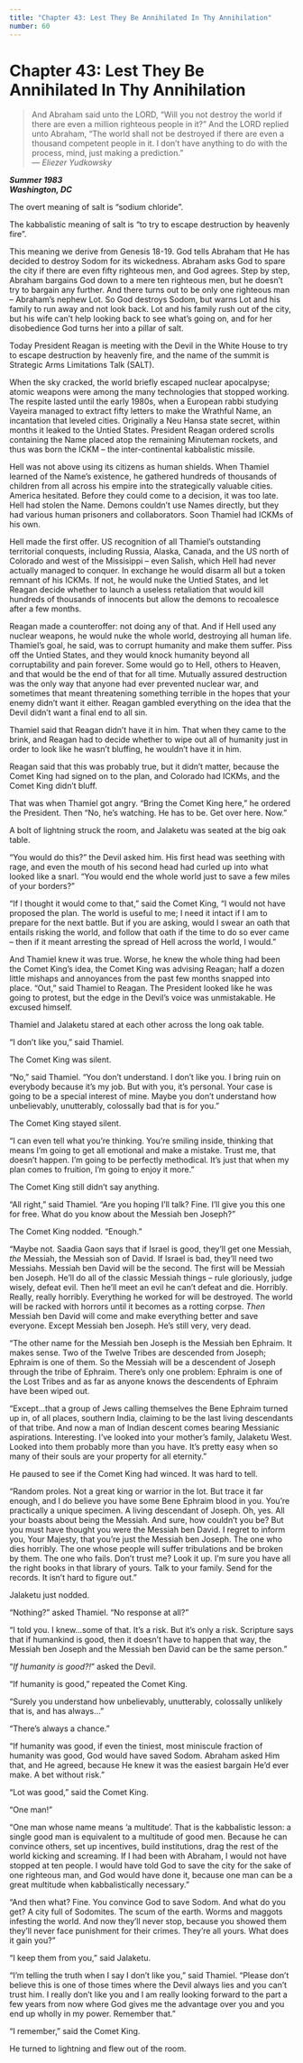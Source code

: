 ```yaml
---
title: "Chapter 43: Lest They Be Annihilated In Thy Annihilation"
number: 60
---
```


# Chapter 43: Lest They Be Annihilated In Thy Annihilation

> And Abraham said unto the LORD, “Will you not destroy the world if there are even a million righteous people in it?” And the LORD replied unto Abraham, “The world shall not be destroyed if there are even a thousand competent people in it. I don’t have anything to do with the process, mind, just making a prediction.”\
> *— Eliezer Yudkowsky*

***Summer 1983\
Washington, DC***

The overt meaning of salt is “sodium chloride”.

The kabbalistic meaning of salt is “to try to escape destruction by heavenly fire”.

This meaning we derive from Genesis 18-19. God tells Abraham that He has decided to destroy Sodom for its wickedness. Abraham asks God to spare the city if there are even fifty righteous men, and God agrees. Step by step, Abraham bargains God down to a mere ten righteous men, but he doesn’t try to bargain any further. And there turns out to be only one righteous man – Abraham’s nephew Lot. So God destroys Sodom, but warns Lot and his family to run away and not look back. Lot and his family rush out of the city, but his wife can’t help looking back to see what’s going on, and for her disobedience God turns her into a pillar of salt.

Today President Reagan is meeting with the Devil in the White House to try to escape destruction by heavenly fire, and the name of the summit is Strategic Arms Limitations Talk (SALT).

When the sky cracked, the world briefly escaped nuclear apocalpyse; atomic weapons were among the many technologies that stopped working. The respite lasted until the early 1980s, when a European rabbi studying Vayeira managed to extract fifty letters to make the Wrathful Name, an incantation that leveled cities. Originally a Neu Hansa state secret, within months it leaked to the Untied States. President Reagan ordered scrolls containing the Name placed atop the remaining Minuteman rockets, and thus was born the ICKM – the inter-continental kabbalistic missile.

Hell was not above using its citizens as human shields. When Thamiel learned of the Name’s existence, he gathered hundreds of thousands of children from all across his empire into the strategically valuable cities. America hesitated. Before they could come to a decision, it was too late. Hell had stolen the Name. Demons couldn’t use Names directly, but they had various human prisoners and collaborators. Soon Thamiel had ICKMs of his own.

Hell made the first offer. US recognition of all Thamiel’s outstanding territorial conquests, including Russia, Alaska, Canada, and the US north of Colorado and west of the Missisippi – even Salish, which Hell had never actually managed to conquer. In exchange he would disarm all but a token remnant of his ICKMs. If not, he would nuke the Untied States, and let Reagan decide whether to launch a useless retaliation that would kill hundreds of thousands of innocents but allow the demons to recoalesce after a few months.

Reagan made a counteroffer: not doing any of that. And if Hell used any nuclear weapons, he would nuke the whole world, destroying all human life. Thamiel’s goal, he said, was to corrupt humanity and make them suffer. Piss off the Untied States, and they would knock humanity beyond all corruptability and pain forever. Some would go to Hell, others to Heaven, and that would be the end of that for all time. Mutually assured destruction was the only way that anyone had ever prevented nuclear war, and sometimes that meant threatening something terrible in the hopes that your enemy didn’t want it either. Reagan gambled everything on the idea that the Devil didn’t want a final end to all sin.

Thamiel said that Reagan didn’t have it in him. That when they came to the brink, and Reagan had to decide whether to wipe out all of humanity just in order to look like he wasn’t bluffing, he wouldn’t have it in him.

Reagan said that this was probably true, but it didn’t matter, because the Comet King had signed on to the plan, and Colorado had ICKMs, and the Comet King didn’t bluff.

That was when Thamiel got angry. “Bring the Comet King here,” he ordered the President. Then “No, he’s watching. He has to be. Get over here. Now.”

A bolt of lightning struck the room, and Jalaketu was seated at the big oak table.

“You would do this?” the Devil asked him. His first head was seething with rage, and even the mouth of his second head had curled up into what looked like a snarl. “You would end the whole world just to save a few miles of your borders?”

“If I thought it would come to that,” said the Comet King, “I would not have proposed the plan. The world is useful to me; I need it intact if I am to prepare for the next battle. But if you are asking, would I swear an oath that entails risking the world, and follow that oath if the time to do so ever came – then if it meant arresting the spread of Hell across the world, I would.”

And Thamiel knew it was true. Worse, he knew the whole thing had been the Comet King’s idea, the Comet King was advising Reagan; half a dozen little mishaps and annoyances from the past few months snapped into place. “Out,” said Thamiel to Reagan. The President looked like he was going to protest, but the edge in the Devil’s voice was unmistakable. He excused himself.

Thamiel and Jalaketu stared at each other across the long oak table.

“I don’t like you,” said Thamiel.

The Comet King was silent.

“No,” said Thamiel. “You don’t understand. I don’t like you. I bring ruin on everybody because it’s my job. But with you, it’s personal. Your case is going to be a special interest of mine. Maybe you don’t understand how unbelievably, unutterably, colossally bad that is for you.”

The Comet King stayed silent.

“I can even tell what you’re thinking. You’re smiling inside, thinking that means I’m going to get all emotional and make a mistake. Trust me, that doesn’t happen. I’m going to be perfectly methodical. It’s just that when my plan comes to fruition, I’m going to enjoy it more.”

The Comet King still didn’t say anything.

“All right,” said Thamiel. “Are you hoping I’ll talk? Fine. I’ll give you this one for free. What do you know about the Messiah ben Joseph?”

The Comet King nodded. “Enough.”

“Maybe not. Saadia Gaon says that if Israel is good, they’ll get one Messiah, *the* Messiah, the Messiah son of David. If Israel is bad, they’ll need two Messiahs. Messiah ben David will be the second. The first will be Messiah ben Joseph. He’ll do all of the classic Messiah things – rule gloriously, judge wisely, defeat evil. Then he’ll meet an evil he can’t defeat and die. Horribly. Really, really horribly. Everything he worked for will be destroyed. The world will be racked with horrors until it becomes as a rotting corpse. *Then* Messiah ben David will come and make everything better and save everyone. Except Messiah ben Joseph. He’s still very, very dead.

“The other name for the Messiah ben Joseph is the Messiah ben Ephraim. It makes sense. Two of the Twelve Tribes are descended from Joseph; Ephraim is one of them. So the Messiah will be a descendent of Joseph through the tribe of Ephraim. There’s only one problem: Ephraim is one of the Lost Tribes and as far as anyone knows the descendents of Ephraim have been wiped out.

“Except…that a group of Jews calling themselves the Bene Ephraim turned up in, of all places, southern India, claiming to be the last living descendants of that tribe. And now a man of Indian descent comes bearing Messianic aspirations. Interesting. I’ve looked into your mother’s family, Jalaketu West. Looked into them probably more than you have. It’s pretty easy when so many of their souls are your property for all eternity.”

He paused to see if the Comet King had winced. It was hard to tell.

“Random proles. Not a great king or warrior in the lot. But trace it far enough, and I do believe you have some Bene Ephraim blood in you. You’re practically a unique specimen. A living descendant of Joseph. Oh, yes. All your boasts about being the Messiah. And sure, how couldn’t you be? But you must have thought you were the Messiah ben David. I regret to inform you, Your Majesty, that you’re just the Messiah ben Joseph. The one who dies horribly. The one whose people will suffer tribulations and be broken by them. The one who fails. Don’t trust me? Look it up. I’m sure you have all the right books in that library of yours. Talk to your family. Send for the records. It isn’t hard to figure out.”

Jalaketu just nodded.

“Nothing?” asked Thamiel. “No response at all?”

“I told you. I knew…some of that. It’s a risk. But it’s only a risk. Scripture says that if humankind is good, then it doesn’t have to happen that way, the Messiah ben Joseph and the Messiah ben David can be the same person.”

“*If humanity is good?!*” asked the Devil.

“If humanity is good,” repeated the Comet King.

“Surely you understand how unbelievably, unutterably, colossally unlikely that is, and has always…”

“There’s always a chance.”

“If humanity was good, if even the tiniest, most miniscule fraction of humanity was good, God would have saved Sodom. Abraham asked Him that, and He agreed, because He knew it was the easiest bargain He’d ever make. A bet without risk.”

“Lot was good,” said the Comet King.

“One man!”

“One man whose name means ‘a multitude’. That is the kabbalistic lesson: a single good man is equivalent to a multitude of good men. Because he can convince others, set up incentives, build institutions, drag the rest of the world kicking and screaming. If I had been with Abraham, I would not have stopped at ten people. I would have told God to save the city for the sake of one righteous man, and God would have done it, because one man can be a great multitude when kabbalistically necessary.”

“And then what? Fine. You convince God to save Sodom. And what do you get? A city full of Sodomites. The scum of the earth. Worms and maggots infesting the world. And now they’ll never stop, because you showed them they’ll never face punishment for their crimes. They’re all yours. What does it gain you?”

“I keep them from you,” said Jalaketu.

“I’m telling the truth when I say I don’t like you,” said Thamiel. “Please don’t believe this is one of those times where the Devil always lies and you can’t trust him. I really don’t like you and I am really looking forward to the part a few years from now where God gives me the advantage over you and you end up wholly in my power. Remember that.”

“I remember,” said the Comet King.

He turned to lightning and flew out of the room.
